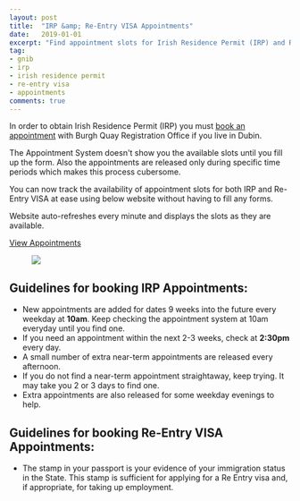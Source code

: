 ```yaml
---
layout: post
title:  "IRP &amp; Re-Entry VISA Appointments"
date:   2019-01-01
excerpt: "Find appointment slots for Irish Residence Permit (IRP) and Re-Entry Visa without hassle"
tag:
- gnib 
- irp
- irish residence permit
- re-entry visa
- appointments
comments: true
---
```


In order to obtain Irish Residence Permit (IRP) you must [book an appointment](https://burghquayregistrationoffice.inis.gov.ie/) with Burgh Quay Registration Office if you live in Dubin.

The Appointment System doesn't show you the available slots until you fill up the form. Also the appointments are released only during specific time periods which makes this process cubersome.

You can now track the availability of appointment slots for both IRP and Re-Entry VISA at ease using below website without having to fill any forms. 

Website auto-refreshes every minute and displays the slots as they are available.

<a href="https://gnib-visa-app.rharshad.com/" class="btn btn-info" target="_blank">View Appointments</a>

<figure class="half">
	<a href="{{ site.url }}/assets/img/2018/05/gnib-visa-app.png"><img src="{{ site.url }}/assets/img/2019/01/gnib-visa-app.png"></a>
</figure>

## Guidelines for booking IRP Appointments:

* New appointments are added for dates 9 weeks into the future every weekday at **10am**. Keep checking the appointment system at 10am everyday until you find one.
* If you need an appointment within the next 2-3 weeks, check at **2:30pm** every day.
* A small number of extra near-term appointments are released every afternoon. 
* If you do not find a near-term appointment straightaway, keep trying. It may take you 2 or 3 days to find one.
* Extra appointments are also released for some weekday evenings to help.

## Guidelines for booking Re-Entry VISA Appointments:

* The stamp in your passport is your evidence of your immigration status in the State. This stamp is sufficient for applying for a Re Entry visa and, if appropriate, for taking up employment.